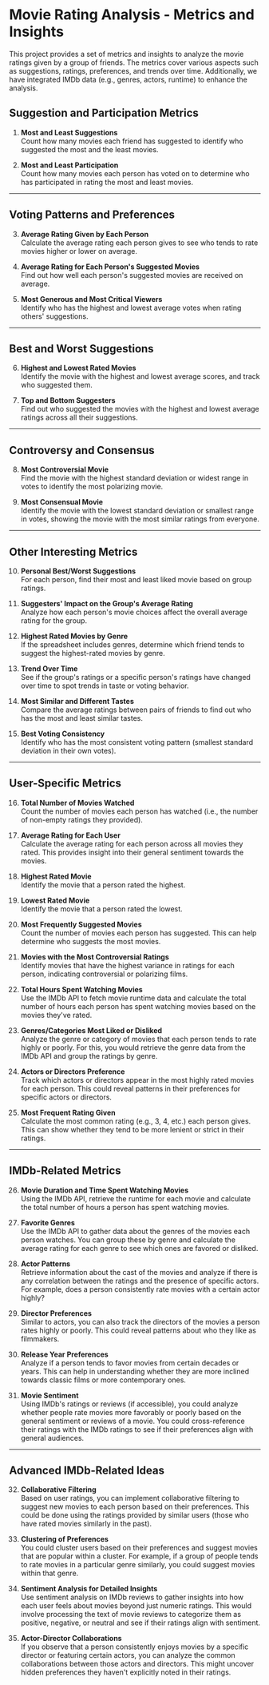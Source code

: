 # Movie Rating Analysis - Metrics and Insights

This project provides a set of metrics and insights to analyze the movie ratings given by a group of friends. The metrics cover various aspects such as suggestions, ratings, preferences, and trends over time. Additionally, we have integrated IMDb data (e.g., genres, actors, runtime) to enhance the analysis.

## Suggestion and Participation Metrics

1. **Most and Least Suggestions**  
   Count how many movies each friend has suggested to identify who suggested the most and the least movies.

2. **Most and Least Participation**  
   Count how many movies each person has voted on to determine who has participated in rating the most and least movies.

---

## Voting Patterns and Preferences

3. **Average Rating Given by Each Person**  
   Calculate the average rating each person gives to see who tends to rate movies higher or lower on average.

4. **Average Rating for Each Person's Suggested Movies**  
   Find out how well each person's suggested movies are received on average.

5. **Most Generous and Most Critical Viewers**  
   Identify who has the highest and lowest average votes when rating others' suggestions.

---

## Best and Worst Suggestions

6. **Highest and Lowest Rated Movies**  
   Identify the movie with the highest and lowest average scores, and track who suggested them.

7. **Top and Bottom Suggesters**  
   Find out who suggested the movies with the highest and lowest average ratings across all their suggestions.

---

## Controversy and Consensus

8. **Most Controversial Movie**  
   Find the movie with the highest standard deviation or widest range in votes to identify the most polarizing movie.

9. **Most Consensual Movie**  
   Identify the movie with the lowest standard deviation or smallest range in votes, showing the movie with the most similar ratings from everyone.

---

## Other Interesting Metrics

10. **Personal Best/Worst Suggestions**  
    For each person, find their most and least liked movie based on group ratings.

11. **Suggesters' Impact on the Group's Average Rating**  
    Analyze how each person's movie choices affect the overall average rating for the group.

12. **Highest Rated Movies by Genre**  
    If the spreadsheet includes genres, determine which friend tends to suggest the highest-rated movies by genre.

13. **Trend Over Time**  
    See if the group's ratings or a specific person's ratings have changed over time to spot trends in taste or voting behavior.

14. **Most Similar and Different Tastes**  
    Compare the average ratings between pairs of friends to find out who has the most and least similar tastes.

15. **Best Voting Consistency**  
    Identify who has the most consistent voting pattern (smallest standard deviation in their own votes).

---

## User-Specific Metrics

16. **Total Number of Movies Watched**  
    Count the number of movies each person has watched (i.e., the number of non-empty ratings they provided).

17. **Average Rating for Each User**  
    Calculate the average rating for each person across all movies they rated. This provides insight into their general sentiment towards the movies.

18. **Highest Rated Movie**  
    Identify the movie that a person rated the highest.

19. **Lowest Rated Movie**  
    Identify the movie that a person rated the lowest.

20. **Most Frequently Suggested Movies**  
    Count the number of movies each person has suggested. This can help determine who suggests the most movies.

21. **Movies with the Most Controversial Ratings**  
    Identify movies that have the highest variance in ratings for each person, indicating controversial or polarizing films.

22. **Total Hours Spent Watching Movies**  
    Use the IMDb API to fetch movie runtime data and calculate the total number of hours each person has spent watching movies based on the movies they've rated.

23. **Genres/Categories Most Liked or Disliked**  
    Analyze the genre or category of movies that each person tends to rate highly or poorly. For this, you would retrieve the genre data from the IMDb API and group the ratings by genre.

24. **Actors or Directors Preference**  
    Track which actors or directors appear in the most highly rated movies for each person. This could reveal patterns in their preferences for specific actors or directors.

25. **Most Frequent Rating Given**  
    Calculate the most common rating (e.g., 3, 4, etc.) each person gives. This can show whether they tend to be more lenient or strict in their ratings.

---

## IMDb-Related Metrics

26. **Movie Duration and Time Spent Watching Movies**  
    Using the IMDb API, retrieve the runtime for each movie and calculate the total number of hours a person has spent watching movies.

27. **Favorite Genres**  
    Use the IMDb API to gather data about the genres of the movies each person watches. You can group these by genre and calculate the average rating for each genre to see which ones are favored or disliked.

28. **Actor Patterns**  
    Retrieve information about the cast of the movies and analyze if there is any correlation between the ratings and the presence of specific actors. For example, does a person consistently rate movies with a certain actor highly?

29. **Director Preferences**  
    Similar to actors, you can also track the directors of the movies a person rates highly or poorly. This could reveal patterns about who they like as filmmakers.

30. **Release Year Preferences**  
    Analyze if a person tends to favor movies from certain decades or years. This can help in understanding whether they are more inclined towards classic films or more contemporary ones.

31. **Movie Sentiment**  
    Using IMDb's ratings or reviews (if accessible), you could analyze whether people rate movies more favorably or poorly based on the general sentiment or reviews of a movie. You could cross-reference their ratings with the IMDb ratings to see if their preferences align with general audiences.

---

## Advanced IMDb-Related Ideas

32. **Collaborative Filtering**  
    Based on user ratings, you can implement collaborative filtering to suggest new movies to each person based on their preferences. This could be done using the ratings provided by similar users (those who have rated movies similarly in the past).

33. **Clustering of Preferences**  
    You could cluster users based on their preferences and suggest movies that are popular within a cluster. For example, if a group of people tends to rate movies in a particular genre similarly, you could suggest movies within that genre.

34. **Sentiment Analysis for Detailed Insights**  
    Use sentiment analysis on IMDb reviews to gather insights into how each user feels about movies beyond just numeric ratings. This would involve processing the text of movie reviews to categorize them as positive, negative, or neutral and see if their ratings align with sentiment.

35. **Actor-Director Collaborations**  
    If you observe that a person consistently enjoys movies by a specific director or featuring certain actors, you can analyze the common collaborations between those actors and directors. This might uncover hidden preferences they haven't explicitly noted in their ratings.

